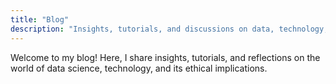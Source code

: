 ```yaml
---
title: "Blog"
description: "Insights, tutorials, and discussions on data, technology, and ethics"
---
```


Welcome to my blog! Here, I share insights, tutorials, and reflections on the world of data science, technology, and its ethical implications.
